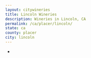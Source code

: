```yaml
---
layout: citywineries
title: Lincoln Wineries
description: Wineries in Lincoln, CA
permalink: /ca/placer/lincoln/
state: ca
county: placer
city: lincoln
---
```

-
